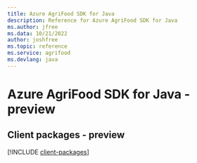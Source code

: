 ```yaml
---
title: Azure AgriFood SDK for Java
description: Reference for Azure AgriFood SDK for Java
ms.author: jfree
ms.data: 10/21/2022
author: joshfree
ms.topic: reference
ms.service: agrifood
ms.devlang: java
---
```

# Azure AgriFood SDK for Java - preview

## Client packages - preview
[!INCLUDE [client-packages](agrifood-client-index.md)]